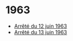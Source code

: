 # 1963

- [Arrêté du 12 juin 1963](arrete-du-12-juin-1963)
- [Arrêté du 13 juin 1963](arrete-du-13-juin-1963)
